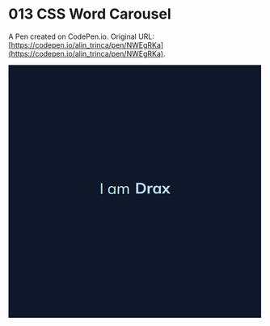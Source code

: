# 013 CSS Word Carousel

A Pen created on CodePen.io. Original URL: [https://codepen.io/alin_trinca/pen/NWEgRKa](https://codepen.io/alin_trinca/pen/NWEgRKa).

![CSS Word Carousel Screenshot](css-word-carousel.png)
